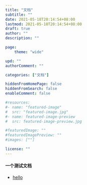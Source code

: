 ```yaml
---
title: "文档"
subtitle: ""
date: 2021-05-18T20:14:54+08:00
lastmod: 2021-05-18T20:14:54+08:00
draft: true
author: ""
description: ""

page:
    theme: "wide"

upd: ""
authorComment: ""

categories: ["文档"]

hiddenFromHomePage: false
hiddenFromSearch: false
enableComment: false

#resources:
#- name: "featured-image"
#  src: "featured-image.jpg"
#- name: featured-image-preview
#  src: featured-image-preview.jpg

#featuredImage: ""
#featuredImagePreview: ""
#images: [""]

license: ""
---
```


#### 一个测试文档  
<!--more-->
* [hello](doc.txt)